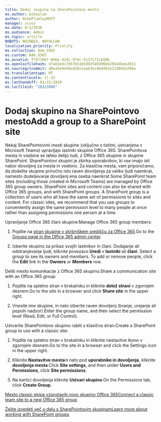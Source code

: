 ```yaml
---
title: Dodaj skupino na SharePointovo mesto
ms.author: mikeplum
author: MikePlumleyMSFT
manager: scotv
ms.date: 8/3/2018
ms.audience: Admin
ms.topic: article
ROBOTS: NOINDEX, NOFOLLOW
localization_priority: Priority
ms.collection: Adm_O365
ms.custom: Adm_O365
ms.assetid: f7d730bf-0d6e-424c-970c-6137c71cb50b
ms.openlocfilehash: d7a63edc7d5fb51b5d92549d96b62854dbee2031
ms.sourcegitcommit: d6ea5e9458a2b8ceaab3ac4bd483e1130b9a398a
ms.translationtype: MT
ms.contentlocale: sl-SI
ms.lasthandoff: 01/15/2019
ms.locfileid: "28313086"
---
```

# <a name="add-a-group-to-a-sharepoint-site"></a><span data-ttu-id="75cec-102">Dodaj skupino na SharePointovo mesto</span><span class="sxs-lookup"><span data-stu-id="75cec-102">Add a group to a SharePoint site</span></span>

<span data-ttu-id="75cec-p101">Nekaj SharePointovimi mesti skupine (vključno s tistimi, ustvarjena v Microsoft Teams) upravljajo lastniki skupine Office 365. SharePointova mesta in vsebine se lahko delijo tudi, z Office 365 skupine in skupine SharePoint. SharePointovi skupini je zbirka uporabnikov, ki vse imajo isti nabor dovoljenj za mesta in vsebino. Za klasična mesta, vam priporočamo, da dodelite skupine priročno isto raven dovoljenja za veliko ljudi naenkrat, namesto dodeljevanje dovoljenj ena oseba naenkrat.</span><span class="sxs-lookup"><span data-stu-id="75cec-p101">Some SharePoint team sites (including those created in Microsoft Teams) are managed by Office 365 group owners. SharePoint sites and content can also be shared with Office 365 groups, and with SharePoint groups. A SharePoint group is a collection of users who all have the same set of permissions to sites and content. For classic sites, we recommend that you use groups to conveniently assign the same permission level to many people at once rather than assigning permissions one person at a time.</span></span>
  
<span data-ttu-id="75cec-107">Upravljanje Office 365 člani skupine:</span><span class="sxs-lookup"><span data-stu-id="75cec-107">Manage Office 365 group members:</span></span>
  
1. <span data-ttu-id="75cec-108">Pojdite na [stran skupine v skrbniškem središču za Office 365](https://portal.office.com/adminportal/home#/groups).</span><span class="sxs-lookup"><span data-stu-id="75cec-108">Go to the [Groups page in the Office 365 admin center](https://portal.office.com/adminportal/home#/groups).</span></span>
    
2. <span data-ttu-id="75cec-p102">Izberite skupino za prikaz svojih lastnikov in člani. Dodajanje ali odstranjevanje ljudi, kliknite povezavo **Uredi** v **lastniki** ali **člani** .</span><span class="sxs-lookup"><span data-stu-id="75cec-p102">Select a group to see its owners and members. To add or remove people, click the **Edit** link in the **Owners** or **Members** row.</span></span> 
    
<span data-ttu-id="75cec-111">Deliti mesto komunikacije z Office 365 skupino:</span><span class="sxs-lookup"><span data-stu-id="75cec-111">Share a communication site with an Office 365 group:</span></span>
  
1. <span data-ttu-id="75cec-112">Pojdite na spletno stran v brskalniku in kliknite **delež strani** v zgornjem desnem.</span><span class="sxs-lookup"><span data-stu-id="75cec-112">Go to the site in a browser and click **Share site** in the upper right.</span></span> 
    
2. <span data-ttu-id="75cec-113">Vnesite ime skupine, in nato izberite raven dovoljenj (branje, urejanje ali popoln nadzor).</span><span class="sxs-lookup"><span data-stu-id="75cec-113">Enter the group name, and then select the permission level (Read, Edit, or Full Control).</span></span>
    
<span data-ttu-id="75cec-114">Ustvarite SharePointovo skupino rabiti s klasična stran:</span><span class="sxs-lookup"><span data-stu-id="75cec-114">Create a SharePoint group to use with a classic site:</span></span>
  
1. <span data-ttu-id="75cec-115">Pojdite na spletno stran v brskalniku in kliknite nastavitve ikono v zgornjem desnem.</span><span class="sxs-lookup"><span data-stu-id="75cec-115">Go to the site in a browser and click the Settings icon in the upper right.</span></span>
    
2. <span data-ttu-id="75cec-116">Kliknite **Nastavitve mesta**in nato pod **uporabnike in dovoljenja**, kliknite **dovoljenja mesta**.</span><span class="sxs-lookup"><span data-stu-id="75cec-116">Click **Site settings**, and then under **Users and Permissions**, click **Site permissions**.</span></span>
    
3. <span data-ttu-id="75cec-117">Na kartici dovoljenja kliknite **Ustvari skupino**.</span><span class="sxs-lookup"><span data-stu-id="75cec-117">On the Permissions tab, click **Create Group**.</span></span>
    
[<span data-ttu-id="75cec-118">Mesto classic ekipa vzpostaviti novo skupino Office 365</span><span class="sxs-lookup"><span data-stu-id="75cec-118">Connect a classic team site to a new Office 365 group</span></span>](https://go.microsoft.com/fwlink/?linkid=2008654)
  
[<span data-ttu-id="75cec-119">Želite izvedeti več o delu s SharePointovim skupinam</span><span class="sxs-lookup"><span data-stu-id="75cec-119">Learn more about working with SharePoint groups</span></span>](https://go.microsoft.com/fwlink/?linkid=874658)
  

